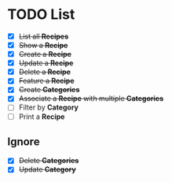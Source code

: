 # TODO List

- [x] ~~List all **Recipes**~~
- [x] ~~Show a **Recipe**~~
- [x] ~~Create a **Recipe**~~
- [x] ~~Update a **Recipe**~~
- [x] ~~Delete a **Recipe**~~
- [x] ~~Feature a **Recipe**~~
- [x] ~~Create **Categories**~~
- [x] ~~Associate a **Recipe** with multiple **Categories**~~
- [ ] Filter by **Category**
- [ ] Print a **Recipe**

## Ignore

- [x] ~~Delete **Categories**~~
- [x] ~~Update **Category**~~
